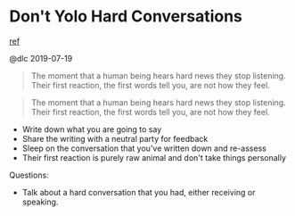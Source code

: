 # Don't Yolo Hard Conversations
[ref](http://randsinrepose.com/archives/dont-yolo-hard-conversations/)

@dlc 2019-07-19

> The moment that a human being hears hard news they stop listening. 
> Their first reaction, the first words tell you, are not how they feel. 

> The moment that a human being hears hard news they stop listening. 
> Their first reaction, the first words tell you, are not how they feel. 

- Write down what you are going to say
- Share the writing with a neutral party for feedback
- Sleep on the conversation that you've written down and re-assess
- Their first reaction is purely raw animal and don't take things personally

Questions:
- Talk about a hard conversation that you had, either receiving or speaking.